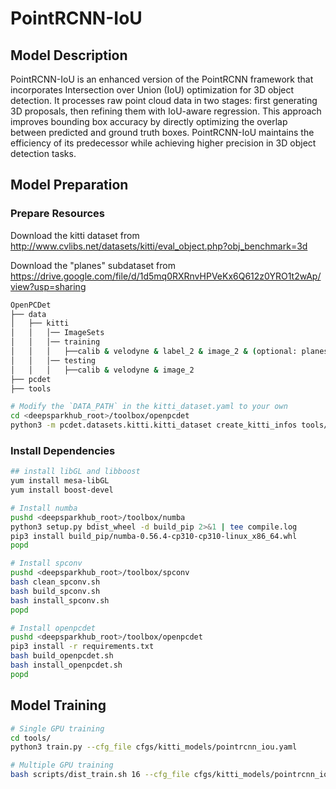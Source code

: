 # PointRCNN-IoU

## Model Description

PointRCNN-IoU is an enhanced version of the PointRCNN framework that incorporates Intersection over Union (IoU)
optimization for 3D object detection. It processes raw point cloud data in two stages: first generating 3D proposals,
then refining them with IoU-aware regression. This approach improves bounding box accuracy by directly optimizing the
overlap between predicted and ground truth boxes. PointRCNN-IoU maintains the efficiency of its predecessor while
achieving higher precision in 3D object detection tasks.

## Model Preparation

### Prepare Resources

Download the kitti dataset from <http://www.cvlibs.net/datasets/kitti/eval_object.php?obj_benchmark=3d>

Download the "planes" subdataset from <https://drive.google.com/file/d/1d5mq0RXRnvHPVeKx6Q612z0YRO1t2wAp/view?usp=sharing>

```bash
OpenPCDet
├── data
│   ├── kitti
│   │   │── ImageSets
│   │   │── training
│   │   │   ├──calib & velodyne & label_2 & image_2 & (optional: planes) & (optional: depth_2)
│   │   │── testing
│   │   │   ├──calib & velodyne & image_2
├── pcdet
├── tools
```

```bash
# Modify the `DATA_PATH` in the kitti_dataset.yaml to your own
cd <deepsparkhub_root>/toolbox/openpcdet
python3 -m pcdet.datasets.kitti.kitti_dataset create_kitti_infos tools/cfgs/dataset_configs/kitti_dataset.yaml
```

### Install Dependencies

```bash
## install libGL and libboost
yum install mesa-libGL
yum install boost-devel

# Install numba
pushd <deepsparkhub_root>/toolbox/numba
python3 setup.py bdist_wheel -d build_pip 2>&1 | tee compile.log
pip3 install build_pip/numba-0.56.4-cp310-cp310-linux_x86_64.whl
popd

# Install spconv
pushd <deepsparkhub_root>/toolbox/spconv
bash clean_spconv.sh
bash build_spconv.sh
bash install_spconv.sh
popd

# Install openpcdet
pushd <deepsparkhub_root>/toolbox/openpcdet
pip3 install -r requirements.txt
bash build_openpcdet.sh
bash install_openpcdet.sh
popd
```

## Model Training

```bash
# Single GPU training
cd tools/
python3 train.py --cfg_file cfgs/kitti_models/pointrcnn_iou.yaml

# Multiple GPU training
bash scripts/dist_train.sh 16 --cfg_file cfgs/kitti_models/pointrcnn_iou.yaml
```
